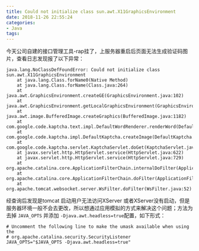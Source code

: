 ```yaml
---
title: Could not initialize class sun.awt.X11GraphicsEnvironment
date: 2018-11-26 22:55:24
categories:
- Java
tags:
---
```


今天公司自建的接口管理工具-rap挂了，上服务器重启后页面无法生成验证码图片，查看日志发现报了以下异常：<!--more-->

```
java.lang.NoClassDefFoundError: Could not initialize class sun.awt.X11GraphicsEnvironment
	at java.lang.Class.forName0(Native Method)
	at java.lang.Class.forName(Class.java:264)
	at java.awt.GraphicsEnvironment.createGE(GraphicsEnvironment.java:102)
	at java.awt.GraphicsEnvironment.getLocalGraphicsEnvironment(GraphicsEnvironment.java:81)
	at java.awt.image.BufferedImage.createGraphics(BufferedImage.java:1182)
	at com.google.code.kaptcha.text.impl.DefaultWordRenderer.renderWord(DefaultWordRenderer.java:39)
	at com.google.code.kaptcha.impl.DefaultKaptcha.createImage(DefaultKaptcha.java:43)
	at com.google.code.kaptcha.servlet.KaptchaServlet.doGet(KaptchaServlet.java:84)
	at javax.servlet.http.HttpServlet.service(HttpServlet.java:622)
	at javax.servlet.http.HttpServlet.service(HttpServlet.java:729)
	at org.apache.catalina.core.ApplicationFilterChain.internalDoFilter(ApplicationFilterChain.java:292)
	at org.apache.catalina.core.ApplicationFilterChain.doFilter(ApplicationFilterChain.java:207)
	at org.apache.tomcat.websocket.server.WsFilter.doFilter(WsFilter.java:52)
```

经查询后发现是tomcat 启动用户无法访问XServer 或者XServer没有启动，但是服务器环境一般不会去更改，所以想通过应用模拟的方式来解决这个问题；方法为去掉 `JAVA_OPTS` 并添加 `-Djava.awt.headless=true`配置，如下形式：

```
# Uncomment the following line to make the umask available when using the
# org.apache.catalina.security.SecurityListener
JAVA_OPTS="$JAVA_OPTS -Djava.awt.headless=true"
```





